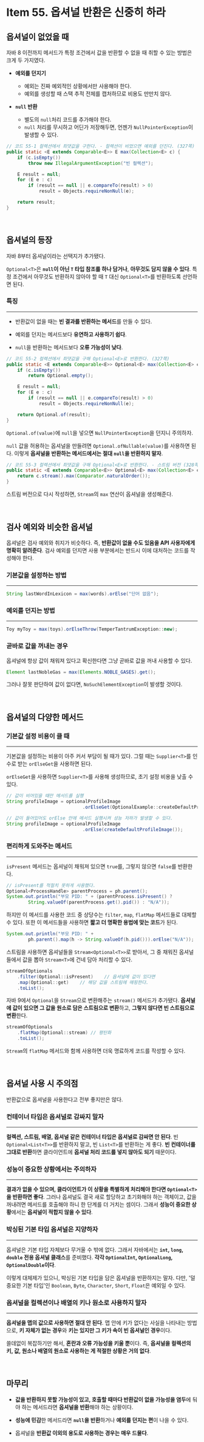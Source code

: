 # Item 55. 옵셔널 반환은 신중히 하라

## 옵셔널이 없었을 때

자바 8 이전까지 메서드가 특정 조건에서 값을 반환할 수 없을 때 취할 수 있는 방법은 크게 두 가지였다.

- **예외를 던지기**
    - 예외는 진짜 예외적인 상황에서만 사용해야 한다.
    - 예외를 생성할 때 스택 추적 전체를 캡처하므로 비용도 만만치 않다.

- **`null` 반환**
    - 별도의 `null`처리 코드를 추가해야 한다.
    - `null` 처리를 무시하고 어딘가 저장해두면, 언젠가 `NullPointerException`이 발생할 수 있다.

``` java
// 코드 55-1 컬렉션에서 최댓값을 구한다. - 컬렉션이 비었으면 예외를 던진다. (327쪽)
public static <E extends Comparable<E>> E max(Collection<E> c) {
    if (c.isEmpty())
        throw new IllegalArgumentException("빈 컬렉션");

    E result = null;
    for (E e : c)
        if (result == null || e.compareTo(result) > 0)
            result = Objects.requireNonNull(e);

    return result;
}
```

<br>

## 옵셔널의 등장

자바 8부터 옵셔널이라는 선택지가 추가됐다.

`Optional<T>`은 **`null`이 아닌 `T` 타입 참조를 하나 담거나**, **아무것도 담지 않을 수 있다**. 특정 조건에서 아무것도 반환하지 않아야 할 때 `T` 대신 `Optional<T>`를 반환하도록 선언하면 된다.

### 특징
---

- 반환값이 없을 때는 **빈 결과를 반환하는 메서드**를 만들 수 있다.

- 예외를 던지는 메서드보다 **유연하고 사용하기 쉽다**.

- `null`을 반환하는 메서드보다 **오류 가능성이 낮다**.

``` java
// 코드 55-2 컬렉션에서 최댓값을 구해 Optional<E>로 반환한다. (327쪽)
public static <E extends Comparable<E>> Optional<E> max(Collection<E> c) {
    if (c.isEmpty())
        return Optional.empty();

    E result = null;
    for (E e : c)
        if (result == null || e.compareTo(result) > 0)
            result = Objects.requireNonNull(e);

    return Optional.of(result);
}
```

`Optional.of(value)`에 `null`을 넣으면 `NullPointerException`을 던지니 주의하자.

`null` 값을 허용하는 옵셔널을 만들려면 `Optional.ofNullable(value)`를 사용하면 된다. 이렇게 **옵셔널을 반환하는 메서드에서는 절대 `null`을 반환하지 말자**.

``` java
// 코드 55-3 컬렉션에서 최댓값을 구해 Optional<E>로 반환한다. - 스트림 버전 (328쪽)
public static <E extends Comparable<E>> Optional<E> max(Collection<E> c) {
    return c.stream().max(Comparator.naturalOrder());
}
```

스트림 버전으로 다시 작성하면, `Stream`의 `max` 연산이 옵셔널을 생성해준다.

<br>

## 검사 예외와 비슷한 옵셔널

옵셔널은 검사 예외와 취지가 비슷하다. 즉, **반환값이 없을 수도 있음을 API 사용자에게 명확히 알려준다**. 검사 예외를 던지면 사용 부분에서는 반드시 이에 대처하는 코드를 작성해야 한다.

### 기본값을 설정하는 방법
---

``` java
String lastWordInLexicon = max(words).orElse("단어 없음");
```

### 예외를 던지는 방법
---

``` java
Toy myToy = max(toys).orElseThrow(TemperTantrumException::new);
```

### 곧바로 값을 꺼내는 경우

옵셔널에 항상 값이 채워져 있다고 확신한다면 그냥 곧바로 값을 꺼내 사용할 수 있다.

``` java
Element lastNobleGas = max(Elements.NOBLE_GASES).get();
```

그러나 잘못 판단하여 값이 없다면, `NoSuchElementException`이 발생할 것이다.

<br>

## 옵셔널의 다양한 메서드

### 기본값 설정 비용이 클 때
---

기본값을 설정하는 비용이 아주 커서 부담이 될 때가 있다. 그럴 때는 `Supplier<T>`를 인수로 받는 `orElseGet`을 사용하면 된다.

`orElseGet`을 사용하면 `Supplier<T>`를 사용해 생성하므로, 초기 설정 비용을 낮출 수 있다.

``` java
// 값이 비어있을 때만 메서드를 실행
String profileImage = optionalProfileImage
                            .orElseGet(OptionalExample::createDefaultProfileImage);

// 값이 들어있어도 orElse 안에 메서드 실행시켜 성능 저하가 발생할 수 있다.
String profileImage = optionalProfileImage
                            .orElse(createDefaultProfileImage());                  
```

### 편리하게 도와주는 메서드
---

`isPresent` 메서드는 옵셔널이 채워져 있으면 `true`를, 그렇지 않으면 `false`를 반환한다. 

``` java
// isPresent를 적절치 못하게 사용했다.
Optional<ProcessHandle> parentProcess = ph.parent();
System.out.println("부모 PID: " + (parentProcess.isPresent() ?
        String.valueOf(parentProcess.get().pid()) : "N/A"));
```

하지만 이 메서드를 사용한 코드 중 상당수는 `filter`, `map`, `flatMap` 메서드들로 대체할 수 있다. 또한 이 메서드들을 사용하면 **짧고 더 명확한 용법에 맞는 코드**가 된다.

``` java
System.out.println("부모 PID: " +
        ph.parent().map(h -> String.valueOf(h.pid())).orElse("N/A"));
```

스트림을 사용하면 옵셔널들을 `Stream<Optional<T>>`로 받아서, 그 중 채워진 옵셔널들에서 값을 뽑아 `Stream<T>`에 건네 담아 처리할 수 있다.

``` java
streamOfOptionals
    .filter(Optional::isPresent)    // 옵셔널에 값이 있다면
    .map(Optional::get)    // 해당 값을 스트림에 매핑한다.
    .toList();
```

자바 9에서 `Optional`을 `Stream`으로 변환해주는 `stream()` 메서드가 추가됐다. **옵셔널에 값이 있으면 그 값을 원소로 담은 스트림으로 변환**하고, **그렇지 않다면 빈 스트림으로 변환**한다.

``` java
streamOfOptionals
    .flatMap(Optional::stream) // 평탄화 
    .toList();
```

`Stream`의 `flatMap` 메서드와 함께 사용하면 더욱 명료하게 코드를 작성할 수 있다.

<br>

## 옵셔널 사용 시 주의점

반환값으로 옵셔널을 사용한다고 전부 좋지만은 않다.

### 컨테이너 타입은 옵셔널로 감싸지 말자
---

**컬렉션, 스트림, 배열, 옵셔널 같은 컨테이너 타입은 옵셔널로 감싸면 안 된다**. 빈 `Optional<List<T>>`를 반환하지 말고, 빈 `List<T>`를 반환하는 게 좋다. **빈 컨테이너를 그대로 반환**하면 클라이언트에 **옵셔널 처리 코드를 넣지 않아도 되기** 때문이다.


### 성능이 중요한 상황에서는 주의하자
---

**결과가 없을 수 있으며, 클라이언트가 이 상황을 특별하게 처리해야 한다면 `Optional<T>`을 반환하면 좋다**. 그러나 옵셔널도 결국 새로 할당하고 초기화해야 하는 객체이고, 값을 꺼내려면 메서드를 호출해야 하니 한 단계를 더 거치는 셈이다. 그래서 **성능이 중요한 상황**에서는 **옵셔널이 적합지 않을 수 있다**.

### 박싱된 기본 타입 옵셔널은 지양하자
---

옵셔널은 기본 타입 자체보다 무거울 수 밖에 없다. 그래서 자바에서는 **`int`, `long`, `double` 전용 옵셔널 클래스**를 준비했다. **각각 `OptionalInt`, `OptionalLong`, `OptionalDouble`이다**.

이렇게 대체제가 있으니, 박싱된 기본 타입을 담은 옵셔널을 반환하지는 말자. 다만, '덜 중요한 기본 타입'인 `Boolean`, `Byte`, `Character`, `Short`, `Float`은 예외일 수 있다.

### 옵셔널을 컬렉션이나 배열의 키나 원소로 사용하지 말자
---

**옵셔널을 맵의 값으로 사용하면 절대 안 된다**. 맵 안에 키가 없다는 사실을 나타내는 방법으로, **키 자체가 없는 경우**와 **키는 있지만 그 키가 속이 빈 옵셔널인 경우**이다.

쓸데없이 복잡하기만 해서, **혼란과 오류 가능성을 키울 뿐**이다. 즉, **옵셔널을 컬렉션의 키, 값, 원소나 배열의 원소로 사용하는 게 적절한 상황은 거의 없다**.

<br>

## 마무리

- **값을 반환하지 못할 가능성이 있고, 호출할 때마다 반환값이 없을 가능성을 염두**에 둬야 하는 메서드라면 **옵셔널을 반환**해야 하는 상황이다.

- **성능에 민감**한 메서드라면 **`null`을 반환**하거나 **예외를 던지는 편**이 나을 수 있다.

- 옵셔널을 **반환값 이외의 용도로 사용하는 경우는 매우 드물다**.

